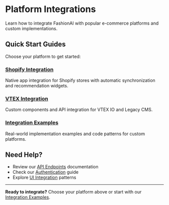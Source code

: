 # Platform Integrations

Learn how to integrate FashionAI with popular e-commerce platforms and custom implementations.

## Quick Start Guides

Choose your platform to get started:

### [Shopify Integration](./shopify-integration)
Native app integration for Shopify stores with automatic synchronization and recommendation widgets.

### [VTEX Integration](./vtex-integration)
Custom components and API integration for VTEX IO and Legacy CMS.

### [Integration Examples](./integration-examples)
Real-world implementation examples and code patterns for custom platforms.

## Need Help?

- Review our [API Endpoints](../api-endpoints) documentation
- Check our [Authentication](../authentication) guide
- Explore [UI Integration](../ui-integration) patterns

---

**Ready to integrate?** Choose your platform above or start with our [Integration Examples](./integration-examples).